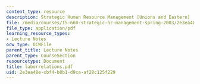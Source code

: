 ```yaml
---
content_type: resource
description: Strategic Human Resource Management [Unions and Eastern]
file: /media/courses/15-660-strategic-hr-management-spring-2003/2e3ea48ecbf4b8b1d9caaf28c125f229_laborrelations.pdf
file_type: application/pdf
learning_resource_types:
- Lecture Notes
ocw_type: OCWFile
parent_title: Lecture Notes
parent_type: CourseSection
resourcetype: Document
title: laborrelations.pdf
uid: 2e3ea48e-cbf4-b8b1-d9ca-af28c125f229
---
```

